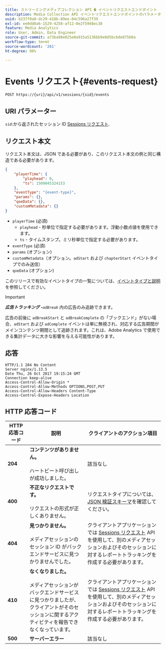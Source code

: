 ```yaml
---
title: ストリーミングメディアコレクション API � イベントリクエストエンドポイント
description: Media Collection API イベントリクエストエンドポイントのパラメーターと応答
uuid: b237f0a0-dc29-418b-89ee-04c596a27f39
exl-id: ee0dd8a6-1529-4258-af12-0e2f5948ec38
feature: Media Analytics
role: User, Admin, Data Engineer
source-git-commit: a73ba98e025e0a915a5136bb9e0d5bcbde875b0a
workflow-type: tm+mt
source-wordcount: '261'
ht-degree: 96%

---
```


# Events リクエスト{#events-request}

`POST https://{uri}/api/v1/sessions/{sid}/events`

## URI パラメーター

`sid`:から返されたセッション ID [Sessions リクエスト](mc-api-sessions-req.md).

## リクエスト本文

リクエスト本文は、JSON である必要があり、このリクエスト本文の例と同じ構造である必要があります。

```json
{ 
    "playerTime": { 
        "playhead": 0, 
        "ts": 1509045324153 
    }, 
    "eventType": "{event-type}", 
    "params": {}, 
    "qoeData": {}, 
    "customMetadata": {} 
}
```

* `playerTime` (必須)
   * `playhead` - 秒単位で指定する必要があります。浮動小数点値を使用できます。
   * `ts` - タイムスタンプ。ミリ秒単位で指定する必要があります。
* `eventType` (必須)
* `params` (オプション)
* `customMetadata`（オプション。`adStart` および `chapterStart` イベントタイプでのみ送信）
* `qoeData` (オプション)

このリリースで有効なイベントタイプの一覧については、[イベントタイプと説明](mc-api-event-types.md)を参照してください。

>[!IMPORTANT]
>
>***広告トラッキング -**`adBreak`* 内の広告のみ追跡できます。
>
>広告の前後に `adBreakStart` と `adBreakComplete` の「ブックエンド」がない場合、`adStart` および `adComplete` イベントは単に無視され、対応する広告期間がメインコンテンツ期間として追跡されます。これは、Adobe Analytics で使用できる集計データに大きな影響を与える可能性があります。

## 応答

```text
HTTP/1.1 204 No Content 
Server nginx/1.13.5 
Date Thu, 26 Oct 2017 19:15:24 GMT 
Connection keep-alive 
Access-Control-Allow-Origin * 
Access-Control-Allow-Methods OPTIONS,POST,PUT 
Access-Control-Allow-Headers Content-Type 
Access-Control-Expose-Headers Location
```

## HTTP 応答コード

| HTTP 応答コード | 説明 | クライアントのアクション項目 |
|---|---|---|
| **204** | **コンテンツがありません。**<br/><br/> ハートビート呼び出しが成功しました。 | 該当なし |
| **400** | **不正なリクエストです。**<br/><br/>リクエストの形式が正しくありません。 | リクエストタイプについては、[JSON 検証スキーマ](mc-api-json-validation.md)を確認してください。 |
| **404** | **見つかりません。** <br/><br/> メディアセッションのセッション ID がバックエンドサービスに見つかりませんでした。 | クライアントアプリケーションでは [Sessions リクエスト](mc-api-sessions-req.md) API を使用して、別のメディアセッションおよびそのセッションに対するレポートトラッキングを作成する必要があります。 |
| **410** | **なくなりました。** <br/><br/> メディアセッションがバックエンドサービスに見つかりましたが、クライアントがそのセッションに関するアクティビティを報告できなくなっています。 | クライアントアプリケーションでは [Sessions リクエスト](mc-api-sessions-req.md) API を使用して、別のメディアセッションおよびそのセッションに対するレポートトラッキングを作成する必要があります。 |
| **500** | **サーバーエラー** | 該当なし |
